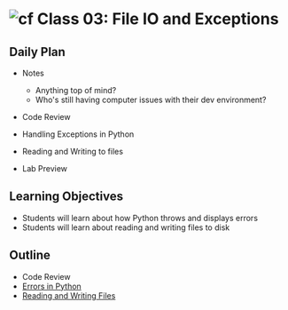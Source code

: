 # ![cf](http://i.imgur.com/7v5ASc8.png) Class 03: File IO and Exceptions

## Daily Plan
- Notes
    - Anything top of mind?
    - Who's still having computer issues with their dev environment?
    
- Code Review
- Handling Exceptions in Python
- Reading and Writing to files
- Lab Preview

## Learning Objectives

- Students will learn about how Python throws and displays errors
- Students will learn about reading and writing files to disk

## Outline

- Code Review
- [Errors in Python]
- [Reading and Writing Files]

<!-- links -->
[Errors in Python]: ./notes/errors.md
[Reading and Writing Files]: ./notes/file_io.md
